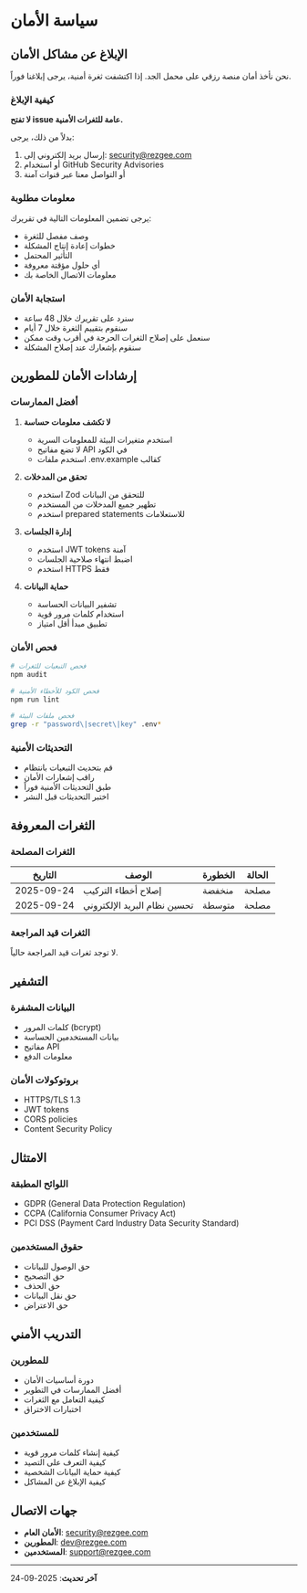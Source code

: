 # سياسة الأمان

## الإبلاغ عن مشاكل الأمان

نحن نأخذ أمان منصة رزقي على محمل الجد. إذا اكتشفت ثغرة أمنية، يرجى إبلاغنا فوراً.

### كيفية الإبلاغ

**لا تفتح issue عامة للثغرات الأمنية.**

بدلاً من ذلك، يرجى:

1. إرسال بريد إلكتروني إلى: security@rezgee.com
2. أو استخدام GitHub Security Advisories
3. أو التواصل معنا عبر قنوات آمنة

### معلومات مطلوبة

يرجى تضمين المعلومات التالية في تقريرك:

- وصف مفصل للثغرة
- خطوات إعادة إنتاج المشكلة
- التأثير المحتمل
- أي حلول مؤقتة معروفة
- معلومات الاتصال الخاصة بك

### استجابة الأمان

- سنرد على تقريرك خلال 48 ساعة
- سنقوم بتقييم الثغرة خلال 7 أيام
- سنعمل على إصلاح الثغرات الحرجة في أقرب وقت ممكن
- سنقوم بإشعارك عند إصلاح المشكلة

## إرشادات الأمان للمطورين

### أفضل الممارسات

1. **لا تكشف معلومات حساسة**
   - استخدم متغيرات البيئة للمعلومات السرية
   - لا تضع مفاتيح API في الكود
   - استخدم ملفات .env.example كقالب

2. **تحقق من المدخلات**
   - استخدم Zod للتحقق من البيانات
   - تطهير جميع المدخلات من المستخدم
   - استخدم prepared statements للاستعلامات

3. **إدارة الجلسات**
   - استخدم JWT tokens آمنة
   - اضبط انتهاء صلاحية الجلسات
   - استخدم HTTPS فقط

4. **حماية البيانات**
   - تشفير البيانات الحساسة
   - استخدام كلمات مرور قوية
   - تطبيق مبدأ أقل امتياز

### فحص الأمان

```bash
# فحص التبعيات للثغرات
npm audit

# فحص الكود للأخطاء الأمنية
npm run lint

# فحص ملفات البيئة
grep -r "password\|secret\|key" .env*
```

### التحديثات الأمنية

- قم بتحديث التبعيات بانتظام
- راقب إشعارات الأمان
- طبق التحديثات الأمنية فوراً
- اختبر التحديثات قبل النشر

## الثغرات المعروفة

### الثغرات المصلحة

| التاريخ | الوصف | الخطورة | الحالة |
|---------|--------|---------|--------|
| 2025-09-24 | إصلاح أخطاء التركيب | منخفضة | مصلحة |
| 2025-09-24 | تحسين نظام البريد الإلكتروني | متوسطة | مصلحة |

### الثغرات قيد المراجعة

لا توجد ثغرات قيد المراجعة حالياً.

## التشفير

### البيانات المشفرة

- كلمات المرور (bcrypt)
- بيانات المستخدمين الحساسة
- مفاتيح API
- معلومات الدفع

### بروتوكولات الأمان

- HTTPS/TLS 1.3
- JWT tokens
- CORS policies
- Content Security Policy

## الامتثال

### اللوائح المطبقة

- GDPR (General Data Protection Regulation)
- CCPA (California Consumer Privacy Act)
- PCI DSS (Payment Card Industry Data Security Standard)

### حقوق المستخدمين

- حق الوصول للبيانات
- حق التصحيح
- حق الحذف
- حق نقل البيانات
- حق الاعتراض

## التدريب الأمني

### للمطورين

- دورة أساسيات الأمان
- أفضل الممارسات في التطوير
- كيفية التعامل مع الثغرات
- اختبارات الاختراق

### للمستخدمين

- كيفية إنشاء كلمات مرور قوية
- كيفية التعرف على التصيد
- كيفية حماية البيانات الشخصية
- كيفية الإبلاغ عن المشاكل

## جهات الاتصال

- **الأمان العام**: security@rezgee.com
- **المطورين**: dev@rezgee.com
- **المستخدمين**: support@rezgee.com

---

**آخر تحديث**: 2025-09-24
